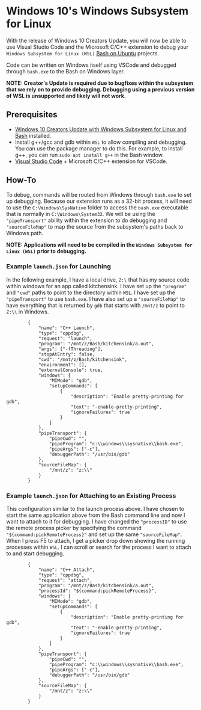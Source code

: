 # Windows 10's Windows Subsystem for Linux
With the release of Windows 10 Creators Update, you will now be able to use Visual Studio Code and the Microsoft C/C++ extension to debug your `Windows Subsystem for Linux (WSL)` [Bash on Ubuntu](https://msdn.microsoft.com/en-us/commandline/wsl/about) projects.

Code can be written on Windows itself using VSCode and debugged through `bash.exe` to the Bash on Windows layer. 

**NOTE: Creator's Update is required due to bugfixes within the subsystem that we rely on to provide debugging. Debugging using a previous version of WSL is unsupported and likely will not work.**

## Prerequisites
* [Windows 10 Creators Update with Windows Subsystem for Linux and Bash](https://msdn.microsoft.com/en-us/commandline/wsl/install_guide) installed.
* Install g++/gcc and gdb within `WSL` to allow compiling and debugging. You can use the package manager to do this. For example, to install g++, you can run `sudo apt install g++` in the Bash window.
* [Visual Studio Code](https://code.visualstudio.com) + Microsoft C/C++ extension for VSCode.

## How-To
To debug, commands will be routed from Windows through `bash.exe` to set up debugging. Because our extension runs as a 32-bit process, it will need to use the `C:\Windows\SysNative` folder to access the `bash.exe` executable that is normally in `C:\Windows\System32`. We will be using the `"pipeTransport"` ability within the extension to do debugging and `"sourceFileMap"` to map the source from the subsystem's paths back to Windows path. 

**NOTE: Applications will need to be compiled in the `Windows Subsystem for Linux (WSL)` prior to debugging.**

### Example `launch.json` for Launching

In the following example, I have a local drive, `Z:\` that has my source code within windows for an app called kitchensink. I have set up the `"program"` and `"cwd"` paths to point to the directory within `WSL`. I have set up the `"pipeTransport"` to use `bash.exe`. I have also set up a `"sourceFileMap"` to have everything that is returned by `gdb` that starts with `/mnt/z` to point to `Z:\\` in Windows.

```
        {
            "name": "C++ Launch",
            "type": "cppdbg",
            "request": "launch",
            "program": "/mnt/z/Bash/kitchensink/a.out",
            "args": ["-fThreading"],
            "stopAtEntry": false,
            "cwd": "/mnt/z/Bash/kitchensink",
            "environment": [],
            "externalConsole": true,
            "windows": {
                "MIMode": "gdb",
                "setupCommands": [
                    {
                        "description": "Enable pretty-printing for gdb",
                        "text": "-enable-pretty-printing",
                        "ignoreFailures": true
                    }
                ]
            }, 
            "pipeTransport": {
                "pipeCwd": "",
                "pipeProgram": "c:\\windows\\sysnative\\bash.exe",
                "pipeArgs": ["-c"],
                "debuggerPath": "/usr/bin/gdb"
            },
            "sourceFileMap": {
                "/mnt/z": "z:\\"
            }
        }
```

### Example `launch.json` for Attaching to an Existing Process

This configuration similar to the launch process above. I have chosen to start the same application above from the Bash command line and now I want to attach to it for debugging. I have changed the `"processID"` to use the remote process picker by specifying the command `"${command:pickRemoteProcess}"` and set up the same `"sourceFileMap"`. When I press F5 to attach, I get a picker drop down showing the running processes within `WSL`. I can scroll or search for the process I want to attach to and start debugging.

```
        {
            "name": "C++ Attach",
            "type": "cppdbg",
            "request": "attach",
            "program": "/mnt/z/Bash/kitchensink/a.out",
            "processId": "${command:pickRemoteProcess}",
            "windows": {
                "MIMode": "gdb",
                "setupCommands": [
                    {
                        "description": "Enable pretty-printing for gdb",
                        "text": "-enable-pretty-printing",
                        "ignoreFailures": true
                    }
                ]
            },
            "pipeTransport": {
                "pipeCwd": "",
                "pipeProgram": "c:\\windows\\sysnative\\bash.exe",
                "pipeArgs": ["-c"],
                "debuggerPath": "/usr/bin/gdb"
            },
            "sourceFileMap": {
                "/mnt/z": "z:\\"
            }
        }
```